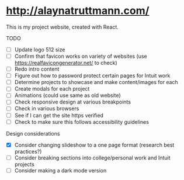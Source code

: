# http://alaynatruttmann.com/

This is my project website, created with React.

TODO

- [ ] Update logo 512 size
- [ ] Confirm that favicon works on variety of websites (use https://realfavicongenerator.net/ to check)
- [ ] Redo intro content
- [ ] Figure out how to password protect certain pages for Intuit work
- [ ] Determine projects to showcase and make content/images for each
- [ ] Create modals for each project
- [ ] Animations (could use same as old website)
- [ ] Check responsive design at various breakpoints
- [ ] Check in various browsers
- [ ] See if I can get the site https verified
- [ ] Check to make sure this follows accessibility guidelines

Design considerations

- [x] Consider changing slideshow to a one page format (research best practices?)
- [ ] Consider breaking sections into college/personal work and Intuit projects
- [ ] Consider making a dark mode version

